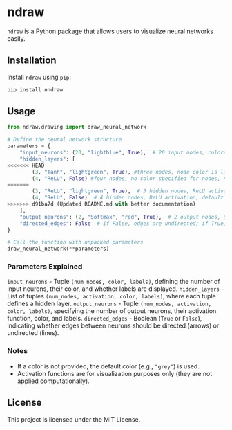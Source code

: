 # ndraw

`ndraw` is a Python package that allows users to visualize neural networks easily.

## Installation

Install `ndraw` using `pip`:

```bash
pip install nndraw
```

## Usage

```python
from ndraw.drawing import draw_neural_network

# Define the neural network structure
parameters = {
    "input_neurons": (20, "lightblue", True),  # 20 input nodes, colored light blue, with labels
    "hidden_layers": [
<<<<<<< HEAD
        (3, "Tanh", "lightgreen", True), #three nodes, node color is lightgreen, labels for nodes
        (4, "ReLU", False) #four nodes, no color specified for nodes, no labels for nodes
=======
        (3, "ReLU", "lightgreen", True),  # 3 hidden nodes, ReLU activation, light green, labeled
        (4, "ReLU", False)  # 4 hidden nodes, ReLU activation, default color, no labels
>>>>>>> d91ba7d (Updated README.md with better documentation)
    ],  
    "output_neurons": (2, "Softmax", "red", True),  # 2 output nodes, Softmax activation, red, labeled
    "directed_edges": False  # If False, edges are undirected; if True, edges are directed
}  

# Call the function with unpacked parameters
draw_neural_network(**parameters)
```

### Parameters Explained
`input_neurons` - Tuple `(num_nodes, color, labels)`, defining the number of input neurons, their color, and whether labels are displayed.
`hidden_layers` - List of tuples `(num_nodes, activation, color, labels)`, where each tuple defines a hidden layer.
`output_neurons` - Tuple `(num_nodes, activation, color, labels)`, specifying the number of output neurons, their activation function, color, and labels.
`directed_edges`  - Boolean (`True` or `False`), indicating whether edges between neurons should be directed (arrows) or undirected (lines).

### Notes
- If a color is not provided, the default color (e.g., `"grey"`) is used.
- Activation functions are for visualization purposes only (they are not applied computationally).

## License

This project is licensed under the MIT License.
